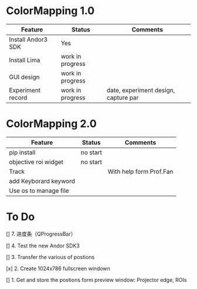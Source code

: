 # ColorMapping 1.0

|      Feature       |       Status     | Comments   
|--------------------|------------------|------------
|Install Andor3 SDK  | Yes    		      |             
|Install Lima        | work in progress |             
|GUI design          | work in progress |             
|Experiment record   | work in progress | date, experiment design, capture par  

# ColorMapping 2.0

| 	Feature           | Status   | Comments
|---------------------|----------|---------
|pip install	        | no start |
|objective roi widget | no start |
|Track 	     	        | 	       | With help form Prof.Fan
|add Keyborard keyword|
|Use os to manage file|


# To Do

[] 7. 进度条（QProgressBar）

[] 4. Test the new Andor SDK3

[] 3. Transfer the various of postions

[x] 2. Create 1024x786 fullscreen windown

[] 1. Get and store the postions form preview window: Projector edge, ROIs
